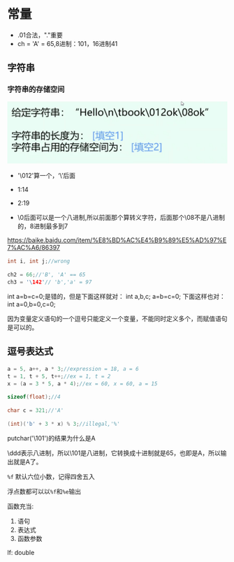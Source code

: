# 常量

- .01合法，"."重要
- ch = 'A' = 65,8进制：101，16进制41

## 字符串

### 字符串的存储空间

<img src="img/image-20220301160117656.png" alt="image-20220301160117656" style="zoom:50%;" />

- '\012'算一个，‘\’后面

- 1:14

- 2:19

- \0后面可以是一个八进制,所以前面那个算转义字符，后面那个\08不是八进制的，8进制最多到7

<https://baike.baidu.com/item/%E8%BD%AC%E4%B9%89%E5%AD%97%E7%AC%A6/86397>

```c
int i, int j;//wrong
```

```c
ch2 = 66;//'B', 'A' == 65
ch3 = '\142'// 'b','a' = 97 
```

int a=b=c=0;是错的，但是下面这样就对：
int a,b,c;
a=b=c=0;
下面这样也对：
int a=0,b=0,c=0;

因为变量定义语句的一个逗号只能定义一个变量，不能同时定义多个，而赋值语句是可以的。

## 逗号表达式

```c
a = 5, a++, a * 3;//expression = 18, a = 6
t = 1, t + 5, t++;//ex = 1, t = 2
x = (a = 3 * 5, a * 4);//ex = 60, x = 60, a = 15
```

```c
sizeof(float);//4
```

```c
char c = 321;//'A'
```

```c
(int)('b' + 3 * x) % 3;//illegal,'%'
```

putchar('\101')的结果为什么是A

\ddd表示八进制，所以\101是八进制，它转换成十进制就是65，也即是A，所以输出就是A了。

`%f` 默认六位小数，记得四舍五入

浮点数都可以以`%f`和`%e`输出



函数充当:

1. 语句
2. 表达式
3. 函数参数



lf: double
